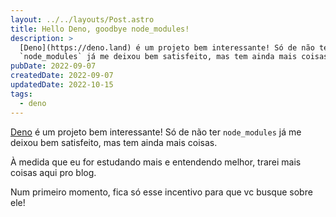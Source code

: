 ```yaml
---
layout: ../../layouts/Post.astro
title: Hello Deno, goodbye node_modules!
description: >
  [Deno](https://deno.land) é um projeto bem interessante! Só de não ter
  `node_modules` já me deixou bem satisfeito, mas tem ainda mais coisas.
pubDate: 2022-09-07
createdDate: 2022-09-07
updatedDate: 2022-10-15
tags:
  - deno
---
```


[Deno](https://deno.land) é um projeto bem interessante! Só de não ter
`node_modules` já me deixou bem satisfeito, mas tem ainda mais coisas.

À medida que eu for estudando mais e entendendo melhor, trarei mais coisas aqui
pro blog.

Num primeiro momento, fica só esse incentivo para que vc busque sobre ele!
